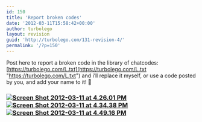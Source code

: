 ```yaml
---
id: 150
title: 'Report broken codes'
date: '2012-03-11T15:58:42+00:00'
author: turbolego
layout: revision
guid: 'http://turbolego.com/131-revision-4/'
permalink: '/?p=150'
---
```


Post here to report a broken code in the library of chatcodes: [https://turbolego.com/L.txt](https://turbolego.com/L.txt "https://turbolego.com/L.txt") and i’ll replace it myself, or use a code posted by you, and add your name to it! 🙂

### [![](https://turbolego.com/wp-content/uploads/2012/03/Screen-Shot-2012-03-11-at-4.26.01-PM.png "Screen Shot 2012-03-11 at 4.26.01 PM")](https://turbolego.com/wp-content/uploads/2012/03/Screen-Shot-2012-03-11-at-4.26.01-PM.png)[![](https://turbolego.com/wp-content/uploads/2012/03/Screen-Shot-2012-03-11-at-4.34.38-PM.png "Screen Shot 2012-03-11 at 4.34.38 PM")](https://turbolego.com/wp-content/uploads/2012/03/Screen-Shot-2012-03-11-at-4.34.38-PM.png)[![](https://turbolego.com/wp-content/uploads/2012/03/Screen-Shot-2012-03-11-at-4.49.16-PM.png "Screen Shot 2012-03-11 at 4.49.16 PM")](https://turbolego.com/wp-content/uploads/2012/03/Screen-Shot-2012-03-11-at-4.49.16-PM.png)
